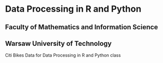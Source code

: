 # Data Processing in R and Python
## Faculty of Mathematics and Information Science 
## Warsaw University of Technology

Citi Bikes Data for Data Processing in R and Python class
